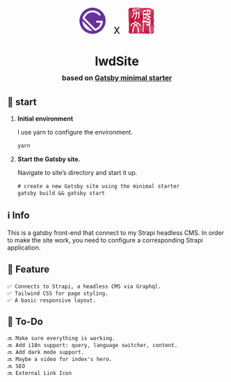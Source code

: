 <p align="center">
  <img alt="Gatsby" src="src/images/icon.png" width="60" />
  <span style="font-size:2em; align:center; padding:.5em;">x</span>
  <img alt="Liwen Duan's Logo" src="src/images/lwd-stamp.png" width="60" />
</p>
<h1 align="center">
  lwdSite <span style="font-size:medium; font-weight:light;"></br>based on <a href="https://www.gatsbyjs.com/?utm_source=starter&utm_medium=readme&utm_campaign=minimal-starter">Gatsby minimal starter</a></span>
</h1>


## 🚀 start

1.  **Initial environment**

    I use yarn to configure the environment. 
    ```bash
    yarn
    ```

1.  **Start the Gatsby site.**

    Navigate to site’s directory and start it up.

    ```shell
    # create a new Gatsby site using the minimal starter
    gatsby build && gatsby start
    ```

## ℹ️ Info

   This is a gatsby front-end that connect to my Strapi headless CMS. In order to make the site work, you need to configure a corresponding Strapi application.

## 📜 Feature

    ✅ Connects to Strapi, a headless CMS via Graphql. 
    ✅ Tailwind CSS for page styling.
    ✅ A basic responsive layout.

## 📝 To-Do

    🔜 Make sure everything is working.
    🔜 Add i18n support: query, language switcher, content.
    🔜 Add dark mode support.
    🔜 Maybe a video for index's hero.
    🔜 SEO
    🔜 External Link Icon